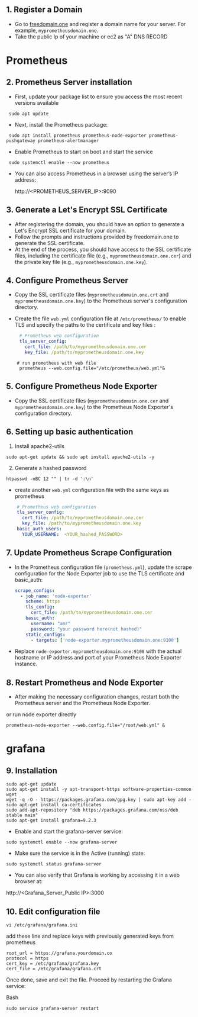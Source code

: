


## 1.  Register a Domain

   - Go to [freedomain.one](https://freedomain.one/) and register a domain name for your server. For example, `myprometheusdomain.one`.
   - Take the public Ip of your machine or ec2 as "A" DNS RECORD

    
# Prometheus 
  ## 2. Prometheus Server installation  
-   First,  update your package list to ensure you access the most recent versions available
```
 sudo apt update
 ```

-   Next, install the Prometheus package:
```    
 sudo apt install prometheus prometheus-node-exporter prometheus-pushgateway prometheus-alertmanager
```
-   Enable Prometheus to start on boot and start the service
    
```
 sudo systemctl enable --now prometheus
```
  

-   You can also access Prometheus in a browser using the server’s IP address:
    

	http://<PROMETHEUS_SERVER_IP>:9090


## 3. Generate a Let's Encrypt SSL Certificate

   - After registering the domain, you should have an option to generate a Let's Encrypt SSL certificate for your domain.
   - Follow the prompts and instructions provided by freedomain.one to generate the SSL certificate.
   - At the end of the process, you should have access to the SSL certificate files, including the certificate file (e.g., `myprometheusdomain.one.cer`) and the private key file (e.g., `myprometheusdomain.one.key`).

## 4. **Configure Prometheus Server**

   - Copy the SSL certificate files (`myprometheusdomain.one.crt` and `myprometheusdomain.one.key`) to the Prometheus server's configuration directory.


   - Create the file  `web.yml` configuration file  at  `/etc/prometheus/` to enable TLS and specify the paths to the certificate and key files :

```yaml
     # Prometheus web configuration
     tls_server_config:
       cert_file: /path/to/myprometheusdomain.one.cer
       key_file: /path/to/myprometheusdomain.one.key
```

```
	# run prometheus with web file
     prometheus --web.config.file="/etc/prometheus/web.yml"&
```

## 5. **Configure Prometheus Node Exporter**

   - Copy the SSL certificate files (`myprometheusdomain.one.cer` and `myprometheusdomain.one.key`) to the Prometheus Node Exporter's configuration directory.
   
 ## 6. Setting up basic authentication

1. Install apache2-utils
```
sudo apt-get update && sudo apt install apache2-utils -y
```

2. Generate a hashed password
```
htpasswd -nBC 12 "" | tr -d ':\n'
```
 - create another `web.yml` configuration file with the same keys as prometheus
 ```yaml
     # Prometheus web configuration
     tls_server_config:
       cert_file: /path/to/myprometheusdomain.one.cer
       key_file: /path/to/myprometheusdomain.one.key
     basic_auth_users:  
	   YOUR_USERNAME:  <YOUR_hashed_PASSWORD>
```

## 7. **Update Prometheus Scrape Configuration**

   - In the Prometheus configuration file (`prometheus.yml`), update the scrape configuration for the Node Exporter job to use the TLS certificate and basic_auth:

     ```yaml
     scrape_configs:
       - job_name: 'node-exporter'
		 scheme: https
         tls_config:
           cert_file: /path/to/myprometheusdomain.one.cer
		 basic_auth:
	       username: "amr"
           password: "your password here(not hashed)"
         static_configs:
           - targets: ['node-exporter.myprometheusdomain.one:9100']
     ```

   - Replace `node-exporter.myprometheusdomain.one:9100` with the actual hostname or IP address and port of your Prometheus Node Exporter instance.

## 8. **Restart Prometheus and Node Exporter**

   - After making the necessary configuration changes, restart both the Prometheus server and the Prometheus Node Exporter.

or run node exporter directly 

```
prometheus-node-exporter --web.config.file="/root/web.yml" &
```


# grafana 
## 9. Installation 
 ```
 sudo apt-get update
 sudo apt-get install -y apt-transport-https software-properties-common wget  
 wget -q -O - https://packages.grafana.com/gpg.key | sudo apt-key add -
 sudo apt-get install ca-certificates
 sudo add-apt-repository "deb https://packages.grafana.com/oss/deb stable main"   
sudo apt-get install grafana=9.2.3
```
-   Enable and start the grafana-server service:
```
sudo systemctl enable --now grafana-server
```
 
-   Make sure the service is in the Active (running) state:
 ```
 sudo systemctl status grafana-server
 ```
  

-   You can also verify that Grafana is working by accessing it in a web browser at:
    

http://<Grafana_Server_Public IP>:3000

## 10. Edit configuration file

```
vi /etc/grafana/grafana.ini
```
add these line and replace keys with previously generated keys from prometheus
```
root_url = https://grafana.yourdomain.co
protocol = https
cert_key = /etc/grafana/grafana.key
cert_file = /etc/grafana/grafana.crt
```
Once done, save and exit the file. Proceed by restarting the Grafana service:

Bash

```
sudo service grafana-server restart
```
